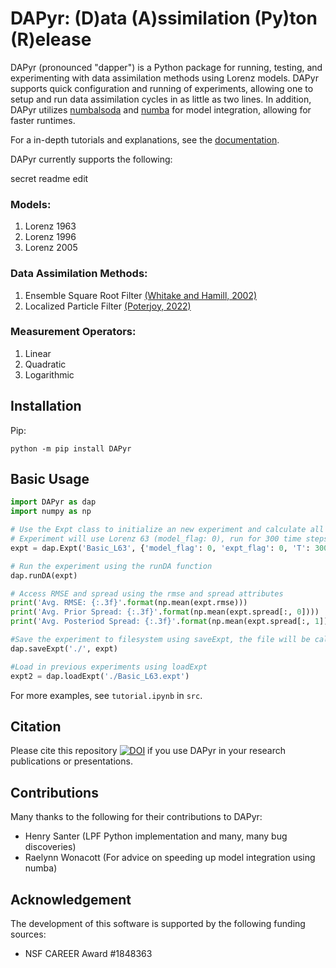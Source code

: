 # DAPyr: (D)ata (A)ssimilation (Py)ton (R)elease

DAPyr (pronounced "dapper") is a Python package for running, testing, and experimenting with data assimilation methods using Lorenz models. DAPyr supports quick configuration and running of experiments, allowing one to setup and run data assimilation cycles in as little as two lines. In addition, DAPyr utilizes [numbalsoda](https://github.com/Nicholaswogan/numbalsoda/tree/main) and [numba](https://numba.pydata.org/) for model integration, allowing for faster runtimes.

For a in-depth tutorials and explanations, see the [documentation](https://dapyr.readthedocs.io/en/latest/).

DAPyr currently supports the following:

secret readme edit

### Models:
1. Lorenz 1963
2. Lorenz 1996
3. Lorenz 2005

### Data Assimilation Methods:
1. Ensemble Square Root Filter [(Whitake and Hamill, 2002)](https://journals.ametsoc.org/view/journals/mwre/130/7/1520-0493_2002_130_1913_edawpo_2.0.co_2.xml)
2. Localized Particle Filter [(Poterjoy, 2022)](https://rmets.onlinelibrary.wiley.com/doi/10.1002/qj.4328)

### Measurement Operators:
1. Linear
2. Quadratic
3. Logarithmic

## Installation

Pip:
```
python -m pip install DAPyr
```

## Basic Usage

```python
import DAPyr as dap
import numpy as np

# Use the Expt class to initialize an new experiment and calculate all necessary initial states
# Experiment will use Lorenz 63 (model_flag: 0), run for 300 time steps, and use the EnSRF method (expt_flag: 0)
expt = dap.Expt('Basic_L63', {'model_flag': 0, 'expt_flag': 0, 'T': 300})

# Run the experiment using the runDA function
dap.runDA(expt)

# Access RMSE and spread using the rmse and spread attributes
print('Avg. RMSE: {:.3f}'.format(np.mean(expt.rmse)))
print('Avg. Prior Spread: {:.3f}'.format(np.mean(expt.spread[:, 0])))
print('Avg. Posteriod Spread: {:.3f}'.format(np.mean(expt.spread[:, 1])))

#Save the experiment to filesystem using saveExpt, the file will be called it's experiment name
dap.saveExpt('./', expt)

#Load in previous experiments using loadExpt
expt2 = dap.loadExpt('./Basic_L63.expt')

```

For more examples, see `tutorial.ipynb` in `src`.

## Citation 
Please cite this repository [![DOI](https://zenodo.org/badge/967644537.svg)](https://doi.org/10.5281/zenodo.15792171) if you use DAPyr in your research publications or presentations.

## Contributions

Many thanks to the following for their contributions to DAPyr:
- Henry Santer (LPF Python implementation and many, many bug discoveries)
- Raelynn Wonacott (For advice on speeding up model integration using numba)

## Acknowledgement

The development of this software is supported by the following funding sources:
- NSF CAREER Award #1848363

